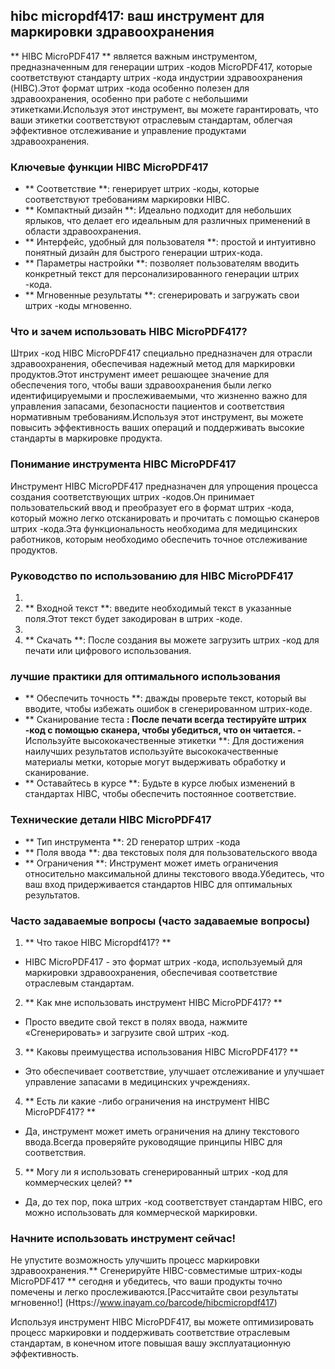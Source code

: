 ## hibc micropdf417: ваш инструмент для маркировки здравоохранения

** HIBC MicroPDF417 ** является важным инструментом, предназначенным для генерации штрих -кодов MicroPDF417, которые соответствуют стандарту штрих -кода индустрии здравоохранения (HIBC).Этот формат штрих -кода особенно полезен для здравоохранения, особенно при работе с небольшими этикетками.Используя этот инструмент, вы можете гарантировать, что ваши этикетки соответствуют отраслевым стандартам, облегчая эффективное отслеживание и управление продуктами здравоохранения.

### Ключевые функции HIBC MicroPDF417

- ** Соответствие **: генерирует штрих -коды, которые соответствуют требованиям маркировки HIBC.
- ** Компактный дизайн **: Идеально подходит для небольших ярлыков, что делает его идеальным для различных применений в области здравоохранения.
- ** Интерфейс, удобный для пользователя **: простой и интуитивно понятный дизайн для быстрого генерации штрих-кода.
- ** Параметры настройки **: позволяет пользователям вводить конкретный текст для персонализированного генерации штрих -кода.
- ** Мгновенные результаты **: сгенерировать и загружать свои штрих -коды мгновенно.

### Что и зачем использовать HIBC MicroPDF417?

Штрих -код HIBC MicroPDF417 специально предназначен для отрасли здравоохранения, обеспечивая надежный метод для маркировки продуктов.Этот инструмент имеет решающее значение для обеспечения того, чтобы ваши здравоохранения были легко идентифицируемыми и прослеживаемыми, что жизненно важно для управления запасами, безопасности пациентов и соответствия нормативным требованиям.Используя этот инструмент, вы можете повысить эффективность ваших операций и поддерживать высокие стандарты в маркировке продукта.

### Понимание инструмента HIBC MicroPDF417

Инструмент HIBC MicroPDF417 предназначен для упрощения процесса создания соответствующих штрих -кодов.Он принимает пользовательский ввод и преобразует его в формат штрих -кода, который можно легко отсканировать и прочитать с помощью сканеров штрих -кода.Эта функциональность необходима для медицинских работников, которым необходимо обеспечить точное отслеживание продуктов.

### Руководство по использованию для HIBC MicroPDF417

1.
2. ** Входной текст **: введите необходимый текст в указанные поля.Этот текст будет закодирован в штрих -коде.
3.
4. ** Скачать **: После создания вы можете загрузить штрих -код для печати или цифрового использования.

### лучшие практики для оптимального использования

- ** Обеспечить точность **: дважды проверьте текст, который вы вводите, чтобы избежать ошибок в сгенерированном штрих-коде.
- ** Сканирование теста **: После печати всегда тестируйте штрих -код с помощью сканера, чтобы убедиться, что он читается.
-** Используйте высококачественные этикетки **: Для достижения наилучших результатов используйте высококачественные материалы метки, которые могут выдерживать обработку и сканирование.
- ** Оставайтесь в курсе **: Будьте в курсе любых изменений в стандартах HIBC, чтобы обеспечить постоянное соответствие.

### Технические детали HIBC MicroPDF417

- ** Тип инструмента **: 2D генератор штрих -кода
- ** Поля ввода **: два текстовых поля для пользовательского ввода
- ** Ограничения **: Инструмент может иметь ограничения относительно максимальной длины текстового ввода.Убедитесь, что ваш вход придерживается стандартов HIBC для оптимальных результатов.

### Часто задаваемые вопросы (часто задаваемые вопросы)

1. ** Что такое HIBC Micropdf417? **
- HIBC MicroPDF417 - это формат штрих -кода, используемый для маркировки здравоохранения, обеспечивая соответствие отраслевым стандартам.

2. ** Как мне использовать инструмент HIBC MicroPDF417? **
- Просто введите свой текст в полях ввода, нажмите «Сгенерировать» и загрузите свой штрих -код.

3. ** Каковы преимущества использования HIBC MicroPDF417? **
- Это обеспечивает соответствие, улучшает отслеживание и улучшает управление запасами в медицинских учреждениях.

4. ** Есть ли какие -либо ограничения на инструмент HIBC MicroPDF417? **
- Да, инструмент может иметь ограничения на длину текстового ввода.Всегда проверяйте руководящие принципы HIBC для соответствия.

5. ** Могу ли я использовать сгенерированный штрих -код для коммерческих целей? **
- Да, до тех пор, пока штрих -код соответствует стандартам HIBC, его можно использовать для коммерческой маркировки.

### Начните использовать инструмент сейчас!

Не упустите возможность улучшить процесс маркировки здравоохранения.** Сгенерируйте HIBC-совместимые штрих-коды MicroPDF417 ** сегодня и убедитесь, что ваши продукты точно помечены и легко прослеживаются.[Рассчитайте свои результаты мгновенно!] (Https://www.inayam.co/barcode/hibcmicropdf417)

Используя инструмент HIBC MicroPDF417, вы можете оптимизировать процесс маркировки и поддерживать соответствие отраслевым стандартам, в конечном итоге повышая вашу эксплуатационную эффективность.